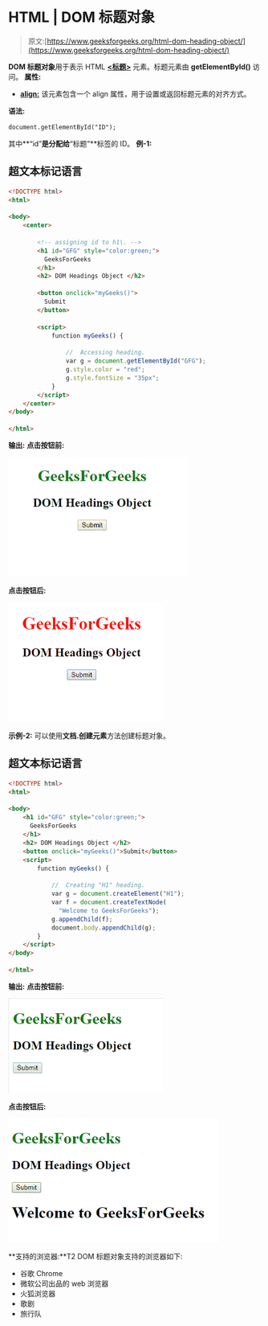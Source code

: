 # HTML | DOM 标题对象

> 原文:[https://www.geeksforgeeks.org/html-dom-heading-object/](https://www.geeksforgeeks.org/html-dom-heading-object/)

**DOM 标题对象**用于表示 HTML [**<标题>**](https://www.geeksforgeeks.org/html-heading/) 元素。标题元素由 **getElementById()** 访问。
**属性:**

*   [**align:**](https://www.geeksforgeeks.org/html-dom-heading-align-property/?ref=rp) 该元素包含一个 align 属性，用于设置或返回标题元素的对齐方式。

**语法:**

```html
document.getElementById("ID");
```

其中**“id”**是分配给**“标题”**标签的 ID。
**例-1:**

## 超文本标记语言

```html
<!DOCTYPE html>
<html>

<body>
    <center>

        <!-- assigning id to h1\. -->
        <h1 id="GFG" style="color:green;">
          GeeksForGeeks
        </h1>
        <h2> DOM Headings Object </h2>

        <button onclick="myGeeks()">
          Submit
        </button>

        <script>
            function myGeeks() {

                //  Accessing heading.
                var g = document.getElementById("GFG");
                g.style.color = "red";
                g.style.fontSize = "35px";
            }
        </script>
    </center>
</body>

</html>
```

**输出:**
**点击按钮前:**

![](img/b200e3422303e219861835d3b424dae5.png)

**点击按钮后:**

![](img/e64cb4b14260b0dba6f6a6578c21af7f.png)

**示例-2:** 可以使用**文档.创建元素**方法创建标题对象。

## 超文本标记语言

```html
<!DOCTYPE html>
<html>

<body>
    <h1 id="GFG" style="color:green;">
      GeeksForGeeks
    </h1>
    <h2> DOM Headings Object </h2>
    <button onclick="myGeeks()">Submit</button>
    <script>
        function myGeeks() {

            //  Creating "H1" heading.
            var g = document.createElement("H1");
            var f = document.createTextNode(
              "Welcome to GeeksForGeeks");
            g.appendChild(f);
            document.body.appendChild(g);
        }
    </script>
</body>

</html>
```

**输出:**
**点击按钮前:**

![](img/1a32d2e3802d01cf16669029863f314a.png)

**点击按钮后:**

![](img/cc25a140dc4b150103a22de4e53d62bd.png)

**支持的浏览器:**T2 DOM 标题对象支持的浏览器如下:

*   谷歌 Chrome
*   微软公司出品的 web 浏览器
*   火狐浏览器
*   歌剧
*   旅行队